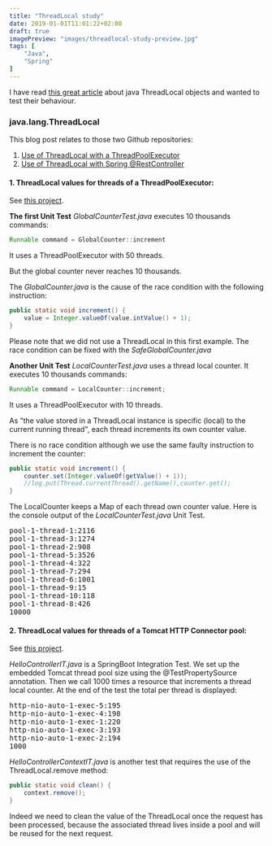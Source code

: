 ```yaml
---
title: "ThreadLocal study"
date: 2019-01-01T11:01:22+02:00
draft: true
imagePreview: "images/threadlocal-study-preview.jpg"
tags: [
    "Java",
    "Spring"
]
---
```


I have read [this great article](https://dzone.com/articles/painless-introduction-javas-threadlocal-storage) about java ThreadLocal objects and wanted to test their behaviour.

<!--more-->

### java.lang.ThreadLocal

This blog post relates to those two Github repositories:
1. [Use of ThreadLocal with a ThreadPoolExecutor](https://github.com/avergnaud/threadlocal-executor)
2. [Use of ThreadLocal with Spring @RestController](https://github.com/avergnaud/threadlocal-restcontroller)

#### 1. ThreadLocal values for threads of a ThreadPoolExecutor:

See [this project](https://github.com/avergnaud/threadlocal-executor). 

**The first Unit Test** *GlobalCounterTest.java* executes 10 thousands commands:
```java
Runnable command = GlobalCounter::increment
```
It uses a ThreadPoolExecutor with 50 threads.

But the global counter never reaches 10 thousands.

The *GlobalCounter.java* is the cause of the race condition with the following instruction:
```java
public static void increment() {
    value = Integer.valueOf(value.intValue() + 1);
}
```
Please note that we did not use a ThreadLocal in this first example. The race condition can be fixed with the *SafeGlobalCounter.java*

**Another Unit Test** *LocalCounterTest.java* uses a thread local counter. It executes 10 thousands commands:
```java
Runnable command = LocalCounter::increment;
```
It uses a ThreadPoolExecutor with 10 threads. 

As "the value stored in a ThreadLocal instance is specific (local) to the current running thread", each thread increments its own counter value.

There is no race condition although we use the same faulty instruction to increment the counter:
```java
public static void increment() {
    counter.set(Integer.valueOf(getValue() + 1));
    //log.put(Thread.currentThread().getName(),counter.get();
}
```
The LocalCounter keeps a Map of each thread own counter value. Here is the console output of the *LocalCounterTest.java* Unit Test.

<pre>
pool-1-thread-1:2116
pool-1-thread-3:1274
pool-1-thread-2:908
pool-1-thread-5:3526
pool-1-thread-4:322
pool-1-thread-7:294
pool-1-thread-6:1001
pool-1-thread-9:15
pool-1-thread-10:118
pool-1-thread-8:426
10000
</pre>

#### 2. ThreadLocal values for threads of a Tomcat HTTP Connector pool:

See [this project](https://github.com/avergnaud/threadlocal-restcontroller).

*HelloControllerIT.java* is a SpringBoot Integration Test. We set up the embedded Tomcat thread pool size using the @TestPropertySource annotation. Then we call 1000 times a resource that increments a thread local counter. At the end of the test the total per thread is displayed:
<pre>
http-nio-auto-1-exec-5:195
http-nio-auto-1-exec-4:198
http-nio-auto-1-exec-1:220
http-nio-auto-1-exec-3:193
http-nio-auto-1-exec-2:194
1000
</pre>

*HelloControllerContextIT.java* is another test that requires the use of the ThreadLocal.remove method:
```java
public static void clean() {
    context.remove();
}
```
Indeed we need to clean the value of the ThreadLocal once the request has been processed, because the associated thread lives inside a pool and will be reused for the next request.